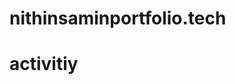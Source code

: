 # nithinsaminportfolio.tech
<!DOCTYPE html>
<html>
  <head> </head>
  <body>
    <h1>activitiy</h1>
   
  </body>
</html>
